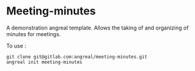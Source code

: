 # Meeting-minutes


A demonstration angreal template. Allows the taking of and organizing of minutes for meetings.


To use :


```
git clone git@gitlab.com:angreal/meeting-minutes.git
angreal init meeting-minutes
```
